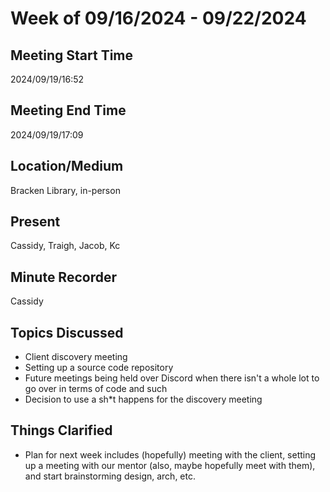# Week of 09/16/2024 - 09/22/2024

## Meeting Start Time

2024/09/19/16:52

## Meeting End Time

2024/09/19/17:09

## Location/Medium

Bracken Library, in-person

## Present

Cassidy, Traigh, Jacob, Kc

## Minute Recorder

Cassidy

## Topics Discussed

- Client discovery meeting
- Setting up a source code repository
- Future meetings being held over Discord when there isn't a whole lot to go over in terms of code and such
- Decision to use a sh*t happens for the discovery meeting

## Things Clarified

- Plan for next week includes (hopefully) meeting with the client, setting up a meeting with our mentor (also, maybe hopefully meet with them), and start brainstorming design, arch, etc.
